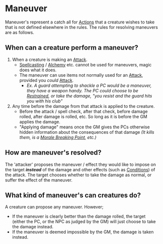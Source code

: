 # Maneuver
Maneuver's represent a catch all for [Actions](Action.md) that a creature wishes to take that is not defined elsewhere in the rules. The rules for resolving maneuvers are as follows.
## When can a creature perform a maneuver?
1. When a creature is making an [Attack](Attack.md).
	- [Spellcasting](../Magic/Spellcasting.md) / [Alchemy](../Magic/Alchemy/Alchemy.md) etc. cannot be used for maneuvers, magic does what it does.
	- The maneuver can use items not normally used for an [Attack](Attack.md), provided you *could* [Attack](Attack.md).
		- *Ex. A guard attempting to shackle a PC would be a maneuver, they have a weapon handy. The PC could choose to be [Restrained](../Conditions/Restrained.md), or take the damage, "you resist and the guard hits you with his club"*
2. Any time before the damage from that attack is applied to the creature.
	- Before the attack / spell check, after that check, before damage rolled, after damage is rolled, etc. So long as it is before the GM applies the damage.
	- "Applying damage" means once the GM gives the PCs otherwise hidden information about the consequences of that damage *(It kills them, is a [Morale Breaking Point](../Social%20Systems/Morale%20System.md#Breaking%20Points), etc.)*
## How are maneuver's resolved?
The 'attacker' proposes the maneuver / effect they would like to impose on the target ***instead*** of the damage and other effects (such as [Conditions](../Conditions/!Conditions.md)) of the attack. The target chooses whether to take the damage as normal, or suffer the effect of the maneuver.
## What kind of maneuver's can creatures do?
A creature can propose any maneuver. However; 
- If the maneuver is clearly better than the damage rolled, the target (either the PC, or the NPC as judged by the GM) will just choose to take the damage instead.
- If the maneuver is deemed impossible by the GM, the damage is taken instead.